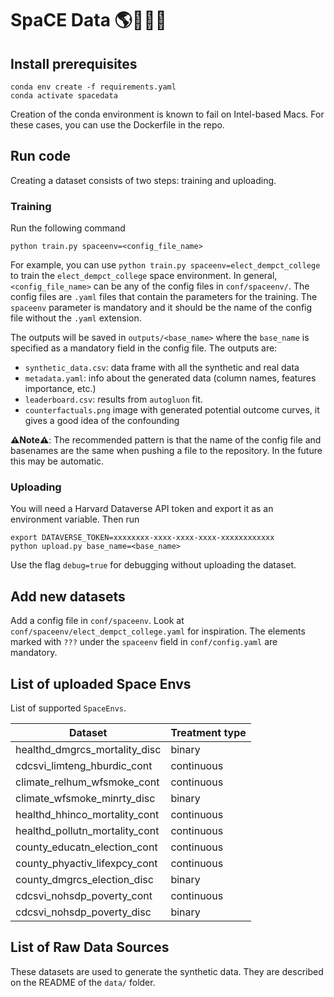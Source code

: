 # SpaCE Data 🌎💪🏋️‍♀️

## Install prerequisites
```
conda env create -f requirements.yaml
conda activate spacedata
```

Creation of the conda environment is known to fail on Intel-based Macs. For these cases, you can use the Dockerfile in the repo.


## Run code

Creating a dataset consists of two steps: training and uploading.

### Training

Run the following command
```
python train.py spaceenv=<config_file_name>
```
For example, you can use `python train.py spaceenv=elect_dempct_college` to train the `elect_dempct_college` space environment. In general, `<config_file_name>` can be any of the config files in `conf/spaceenv/`. The config files are `.yaml` files that contain the parameters for the training. The `spaceenv` parameter is mandatory and it should be the name of the config file without the `.yaml` extension.

The outputs will be saved in `outputs/<base_name>` where the `base_name` is specified as a mandatory field in the config file. The outputs are:
 - `synthetic_data.csv`: data frame with all the synthetic and real data 
 - `metadata.yaml`: info about the generated data (column names, features importance, etc.)
 - `leaderboard.csv`: results from `autogluon` fit.
 - `counterfactuals.png` image with generated potential outcome curves, it gives a good idea of the confounding

**⚠️Note⚠️**: The recommended pattern is that the name of the config file and basenames are the same when pushing a file to the repository. In the future this may be automatic.


### Uploading

You will need a Harvard Dataverse API token and export it as an environment variable. Then run

```
export DATAVERSE_TOKEN=xxxxxxxx-xxxx-xxxx-xxxx-xxxxxxxxxxxx
python upload.py base_name=<base_name>
```

Use the flag `debug=true` for debugging without uploading the dataset.

## Add new datasets

Add a config file in `conf/spaceenv`. Look at `conf/spaceenv/elect_dempct_college.yaml` for inspiration. The elements marked with `???` under the `spaceenv` field in `conf/config.yaml` are mandatory.


## List of uploaded Space Envs

List of supported `SpaceEnvs`.

| Dataset                             | Treatment type   |
| ----------------------------------- | ---------- |
| healthd_dmgrcs_mortality_disc       | binary     |
| cdcsvi_limteng_hburdic_cont         | continuous |
| climate_relhum_wfsmoke_cont         | continuous |
| climate_wfsmoke_minrty_disc         | binary     |
| healthd_hhinco_mortality_cont        | continuous |
| healthd_pollutn_mortality_cont       | continuous |
| county_educatn_election_cont         | continuous |
| county_phyactiv_lifexpcy_cont       | continuous |
| county_dmgrcs_election_disc          | binary     |
| cdcsvi_nohsdp_poverty_cont           | continuous |
| cdcsvi_nohsdp_poverty_disc           | binary     |


## List of Raw Data Sources

These datasets are used to generate the synthetic data. They are described on the README of the `data/` folder.
